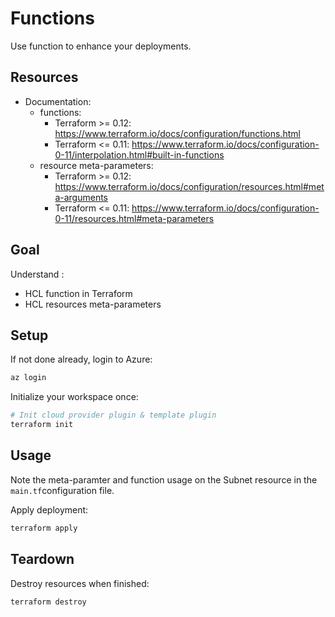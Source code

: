 # Functions
Use function to enhance your deployments.

## Resources
- Documentation:
  - functions:
    - Terraform >= 0.12: https://www.terraform.io/docs/configuration/functions.html
    - Terraform <= 0.11: https://www.terraform.io/docs/configuration-0-11/interpolation.html#built-in-functions
  - resource meta-parameters:
    - Terraform >= 0.12: https://www.terraform.io/docs/configuration/resources.html#meta-arguments
    - Terraform <= 0.11: https://www.terraform.io/docs/configuration-0-11/resources.html#meta-parameters

## Goal
Understand :
- HCL function in Terraform
- HCL resources meta-parameters

## Setup
If not done already, login to Azure:
```bash
az login
```

Initialize your workspace once:
```bash
# Init cloud provider plugin & template plugin
terraform init
```

## Usage
Note the meta-paramter and function usage on the Subnet resource in the `main.tf`configuration file.

Apply deployment:
```bash
terraform apply
```

## Teardown
Destroy resources when finished:
```bash
terraform destroy
```
